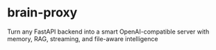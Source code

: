 # brain-proxy
Turn any FastAPI backend into a smart OpenAI-compatible server with memory, RAG, streaming, and file-aware intelligence
